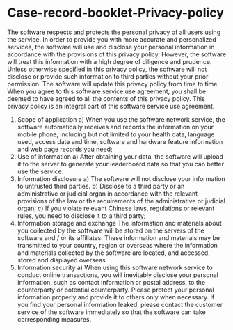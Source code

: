 # Case-record-booklet-Privacy-policy
The software respects and protects the personal privacy of all users using the service. In order to provide you with more accurate and personalized services, the software will use and disclose your personal information in accordance with the provisions of this privacy policy. However, the software will treat this information with a high degree of diligence and prudence. Unless otherwise specified in this privacy policy, the software will not disclose or provide such information to third parties without your prior permission. The software will update this privacy policy from time to time. When you agree to this software service use agreement, you shall be deemed to have agreed to all the contents of this privacy policy. This privacy policy is an integral part of this software service use agreement.
1. Scope of application
a) When you use the software network service, the software automatically receives and records the information on your mobile phone, including but not limited to your health data, language used, access date and time, software and hardware feature information and web page records you need;
2. Use of information
a) After obtaining your data, the software will upload it to the server to generate your leaderboard data so that you can better use the service.
3. Information disclosure
a) The software will not disclose your information to untrusted third parties.
b) Disclose to a third party or an administrative or judicial organ in accordance with the relevant provisions of the law or the requirements of the administrative or judicial organ;
c) If you violate relevant Chinese laws, regulations or relevant rules, you need to disclose it to a third party;
4. Information storage and exchange
The information and materials about you collected by the software will be stored on the servers of the software and / or its affiliates. These information and materials may be transmitted to your country, region or overseas where the information and materials collected by the software are located, and accessed, stored and displayed overseas.
5. Information security
a) When using this software network service to conduct online transactions, you will inevitably disclose your personal information, such as contact information or postal address, to the counterparty or potential counterparty. Please protect your personal information properly and provide it to others only when necessary. If you find your personal information leaked, please contact the customer service of the software immediately so that the software can take corresponding measures.
